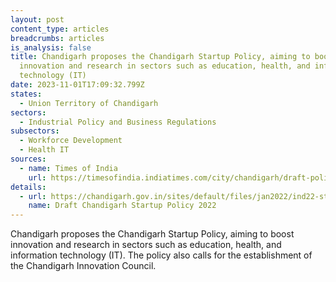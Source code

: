 ```yaml
---
layout: post
content_type: articles
breadcrumbs: articles
is_analysis: false
title: Chandigarh proposes the Chandigarh Startup Policy, aiming to boost
  innovation and research in sectors such as education, health, and information
  technology (IT)
date: 2023-11-01T17:09:32.799Z
states:
  - Union Territory of Chandigarh
sectors:
  - Industrial Policy and Business Regulations
subsectors:
  - Workforce Development
  - Health IT
sources:
  - name: Times of India
    url: https://timesofindia.indiatimes.com/city/chandigarh/draft-policy-ut-to-set-up-body-to-boost-startups/articleshow/104664337.cms
details:
  - url: https://chandigarh.gov.in/sites/default/files/jan2022/ind22-strtupolicy2022-3108.pdf
    name: Draft Chandigarh Startup Policy 2022
---
```

Chandigarh proposes the Chandigarh Startup Policy, aiming to boost innovation and research in sectors such as education, health, and information technology (IT). The policy also calls for the establishment of the Chandigarh Innovation Council.